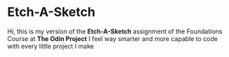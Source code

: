 # Etch-A-Sketch
Hi, this is my version of the **Etch-A-Sketch** assignment of the Foundations Course at **The Odin Project**
I feel way smarter and more capable to code with every little project I make

